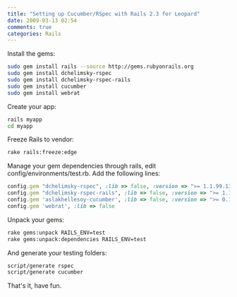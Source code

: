 ```yaml
---
title: "Setting up Cucumber/RSpec with Rails 2.3 for Leopard"
date: 2009-03-13 02:54
comments: true
categories: Rails
---
```


Install the gems:

~~~ bash
sudo gem install rails --source http://gems.rubyonrails.org
sudo gem install dchelimsky-rspec
sudo gem install dchelimsky-rspec-rails
sudo gem install cucumber
sudo gem install webrat
~~~

Create your app:

~~~ bash
rails myapp
cd myapp
~~~

Freeze Rails to vendor:

~~~ bash
rake rails:freeze:edge
~~~

Manage your gem dependencies through rails, edit config/environments/test.rb. Add the following lines:

~~~ ruby
config.gem "dchelimsky-rspec", :lib => false, :version => ">= 1.1.99.13"
config.gem "dchelimsky-rspec-rails", :lib => false, :version => ">= 1.1.99.13"
config.gem 'aslakhellesoy-cucumber', :lib => false, :version => ">= 0.1.99.23"
config.gem 'webrat', :lib => false
~~~

Unpack your gems:

~~~ bash
rake gems:unpack RAILS_ENV=test
rake gems:unpack:dependencies RAILS_ENV=test
~~~

And generate your testing folders:

~~~ bash
script/generate rspec
script/generate cucumber
~~~

That's it, have fun.

